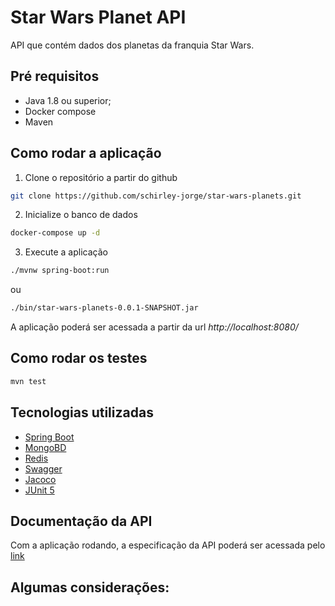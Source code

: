# Star Wars Planet API
API que contém dados dos planetas da franquia Star Wars.

## Pré requisitos
- Java 1.8 ou superior;
- Docker compose
- Maven

## Como rodar a aplicação
1. Clone o repositório a partir do github
```sh
git clone https://github.com/schirley-jorge/star-wars-planets.git
```
2. Inicialize o banco de dados
```sh
docker-compose up -d
```
3. Execute a aplicação
```sh
./mvnw spring-boot:run
```
ou
```sh
./bin/star-wars-planets-0.0.1-SNAPSHOT.jar
```
A aplicação poderá ser acessada a partir da url *http://localhost:8080/*

## Como rodar os testes
```sh
mvn test
```

## Tecnologias utilizadas
- [Spring Boot](https://spring.io/projects/spring-boot)
- [MongoBD](https://docs.mongodb.com/manual/)
- [Redis](https://redis.io/documentation)
- [Swagger](https://swagger.io/tools/open-source/getting-started/)
- [Jacoco](https://www.eclemma.org/jacoco/)
- [JUnit 5](https://junit.org/junit5/docs/current/user-guide/)

## Documentação da API
Com a aplicação rodando, a especificação da API poderá ser acessada pelo [link](http://localhost:8080/swagger-ui.html)

## Algumas considerações:
